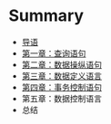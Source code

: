 # Summary

* [导语](README.md)
* [第一章：查询语句](chapter1_Data_Query_Language.md)
* [第二章：数据操纵语句](chapter2_Data_Manipulation_Language.md)
* [第三章：数据定义语言](chapter3_Data_Definition_Language.md)
* [第四章：事务控制语句](chapter4_Transaction_Control_Language.md)
* 第五章：数据控制语言
* 总结
